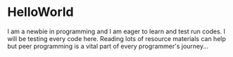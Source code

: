 # HelloWorld
I am a newbie in programming and I am eager to learn and test run codes. I will be testing every code here. Reading lots of resource materials can help but peer programming is a vital part of every programmer's journey...
